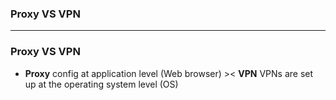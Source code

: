 ### Proxy VS VPN

-----------------------------------
### Proxy VS VPN

* **Proxy** config at application level (Web browser) >< **VPN**  VPNs are set up at the operating system level (OS)

